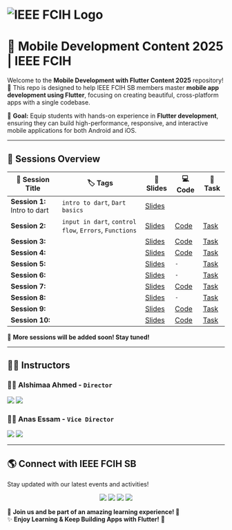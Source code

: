 # ![IEEE FCIH Logo](https://github.com/user-attachments/assets/0db4717d-fe13-4add-aeff-d8ab96f267b7)  
# 📱 **Mobile Development Content 2025 | IEEE FCIH**  

Welcome to the **Mobile Development with Flutter Content 2025** repository! 🚀 This repo is designed to help IEEE FCIH SB members master **mobile app development using Flutter**, focusing on creating beautiful, cross-platform apps with a single codebase.  

📌 **Goal:** Equip students with hands-on experience in **Flutter development**, ensuring they can build high-performance, responsive, and interactive mobile applications for both Android and iOS.  

---

## 📅 **Sessions Overview**  

| 📌 **Session Title** | 🏷️ **Tags** | 📜 **Slides** | 💻 **Code** | 🎯 **Task** |
|-----------------|---------|----------|--------|--------|
| **Session 1:** Intro to dart | `intro to dart`, `Dart basics` |[Slides](./Session%201/Slides)|
| **Session 2:**  | `input in dart`, `control flow`, `Errors`, `Functions`| [Slides](./Session%202/Slides)|[Code](./Session%202/code) | [Task](./Session%202/Task)| 
| **Session 3:**  | | [Slides](./Session%203/Slides)|[Code](./Session%203/code) | [Task](./Session%203/Task)|
| **Session 4:**  | | [Slides](./Session%204/Slides)|[Code](./Session%204/code) | [Task](./Session%204/Task)|
| **Session 5:**  | | [Slides](./Session%205/Slides)|`-`| [Task](./Session%205/Task)|
| **Session 6:**  | | [Slides](./Session%206/Slides)|`-`| [Task](./Session%206/Task)|
| **Session 7:**  | | [Slides](./Session%207/Slides)|[Code](./Session%207/Code) | [Task](./Session%207/Task)|
| **Session 8:**  | | [Slides](./Session%208/Slides)|`-`| [Task](./Session%208/Task)|
| **Session 9:**  || [Slides](./Session%209/Slides)|[Code](./Session%209/Code) | [Task](./Session%209/Task)|
| **Session 10:**  || [Slides](./Session%2010/Slides)|[Code](./Session%2010/Code) | [Task](./Session%2010/Task)|

🔹 **More sessions will be added soon! Stay tuned!**  

---

## 👨‍💻 **Instructors**  

### 👨‍💻 **Alshimaa Ahmed** - `Director`  
<p>
  <a href="https://www.linkedin.com/in/[LinkedInUsername]/"><img src="https://img.shields.io/badge/LinkedIn-%230077B5.svg?style=for-the-badge&logo=linkedin&logoColor=white"></a>
  <a href="https://github.com/[GitHubUsername]/"><img src="https://img.shields.io/badge/GitHub-%23181717.svg?style=for-the-badge&logo=github&logoColor=white"></a>
</p>

### 👨‍💻 **Anas Essam** - `Vice Director`  
<p>
  <a href="https://www.linkedin.com/in/[LinkedInUsername]/"><img src="https://img.shields.io/badge/LinkedIn-%230077B5.svg?style=for-the-badge&logo=linkedin&logoColor=white"></a>
  <a href="https://github.com/anoz24/"><img src="https://img.shields.io/badge/GitHub-%23181717.svg?style=for-the-badge&logo=github&logoColor=white"></a>
</p>

---

## 🌎 **Connect with IEEE FCIH SB**  

Stay updated with our latest events and activities!  

<p align="center">
  <a href="https://www.facebook.com/IEEE.FCIH"><img src="https://img.shields.io/badge/Facebook-%231877F2.svg?style=for-the-badge&logo=facebook&logoColor=white"></a>
  <a href="https://www.instagram.com/ieeefcih.sb/"><img src="https://img.shields.io/badge/Instagram-%23E4405F.svg?style=for-the-badge&logo=instagram&logoColor=white"></a>
  <a href="https://www.linkedin.com/company/ieee-fcih-sb"><img src="https://img.shields.io/badge/LinkedIn-%230077B5.svg?style=for-the-badge&logo=linkedin&logoColor=white"></a>
  <a href="https://www.youtube.com/@ieee.fcihsb"><img src="https://img.shields.io/badge/YouTube-%23FF0000.svg?style=for-the-badge&logo=youtube&logoColor=white"></a>
</p>

📌 **Join us and be part of an amazing learning experience! 🚀**  
✨ **Enjoy Learning & Keep Building Apps with Flutter!** 📱  
